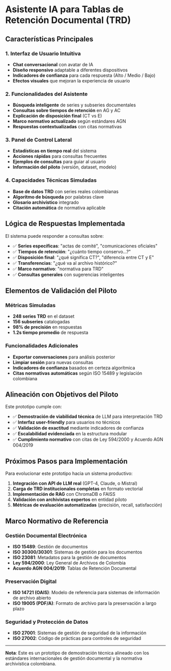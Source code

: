 # Asistente IA para Tablas de Retención Documental (TRD)

## Características Principales

### 1. Interfaz de Usuario Intuitiva
- **Chat conversacional** con avatar de IA
- **Diseño responsivo** adaptable a diferentes dispositivos
- **Indicadores de confianza** para cada respuesta (Alto / Medio / Bajo)
- **Efectos visuales** que mejoran la experiencia de usuario

### 2. Funcionalidades del Asistente
- **Búsqueda inteligente** de series y subseries documentales
- **Consultas sobre tiempos de retención** en AG y AC
- **Explicación de disposición final** (CT vs E)
- **Marco normativo actualizado** según estándares AGN
- **Respuestas contextualizadas** con citas normativas

### 3. Panel de Control Lateral
- **Estadísticas en tiempo real** del sistema
- **Acciones rápidas** para consultas frecuentes
- **Ejemplos de consultas** para guiar al usuario
- **Información del piloto** (versión, dataset, modelo)

### 4. Capacidades Técnicas Simuladas
- **Base de datos TRD** con series reales colombianas
- **Algoritmo de búsqueda** por palabras clave
- **Glosario archivístico** integrado
- **Citación automática** de normativa aplicable

## Lógica de Respuestas Implementada

El sistema puede responder a consultas sobre:

- ✅ **Series específicas**: "actas de comité", "comunicaciones oficiales"
- ✅ **Tiempos de retención**: "¿cuánto tiempo conservo...?"
- ✅ **Disposición final**: "¿qué significa CT?", "diferencia entre CT y E"
- ✅ **Transferencias**: "¿qué va al archivo histórico?"
- ✅ **Marco normativo**: "normativa para TRD"
- ✅ **Consultas generales** con sugerencias inteligentes

## Elementos de Validación del Piloto

### Métricas Simuladas
- **248 series TRD** en el dataset
- **156 subseries** catalogadas
- **98% de precisión** en respuestas
- **1.2s tiempo promedio** de respuesta

### Funcionalidades Adicionales
- **Exportar conversaciones** para análisis posterior
- **Limpiar sesión** para nuevas consultas
- **Indicadores de confianza** basados en certeza algorítmica
- **Citas normativas automáticas** según ISO 15489 y legislación colombiana

## Alineación con Objetivos del Piloto

Este prototipo cumple con:

- ✅ **Demostración de viabilidad técnica** de LLM para interpretación TRD
- ✅ **Interfaz user-friendly** para usuarios no técnicos
- ✅ **Validación de exactitud** mediante indicadores de confianza
- ✅ **Escalabilidad evidenciada** en la estructura modular
- ✅ **Cumplimiento normativo** con citas de Ley 594/2000 y Acuerdo AGN 004/2019

## Próximos Pasos para Implementación

Para evolucionar este prototipo hacia un sistema productivo:

1. **Integración con API de LLM real** (GPT-4, Claude, o Mistral)
2. **Carga de TRD institucionales completas** en formato vectorial
3. **Implementación de RAG** con ChromaDB o FAISS
4. **Validación con archivistas expertos** en entidad piloto
5. **Métricas de evaluación automatizadas** (precisión, recall, satisfacción)

## Marco Normativo de Referencia

### Gestión Documental Electrónica
- **ISO 15489**: Gestión de documentos
- **ISO 30300/30301**: Sistemas de gestión para los documentos
- **ISO 23081**: Metadatos para la gestión de documentos
- **Ley 594/2000**: Ley General de Archivos de Colombia
- **Acuerdo AGN 004/2019**: Tablas de Retención Documental

### Preservación Digital
- **ISO 14721 (OAIS)**: Modelo de referencia para sistemas de información de archivo abierto
- **ISO 19005 (PDF/A)**: Formato de archivo para la preservación a largo plazo

### Seguridad y Protección de Datos
- **ISO 27001**: Sistemas de gestión de seguridad de la información
- **ISO 27002**: Código de prácticas para controles de seguridad

---

**Nota**: Este es un prototipo de demostración técnica alineado con los estándares internacionales de gestión documental y la normativa archivística colombiana.

